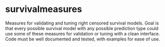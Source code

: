 # survivalmeasures

Measures for validating and tuning right censored survival models.
Goal is that every possible survival model with any possible prediction type could use some of these measures for validation or tuning with a clean interface.
Code must be well documented and tested, with examples for ease of use.
